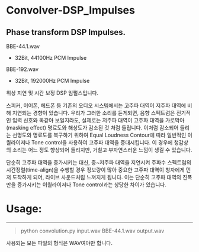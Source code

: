 # Convolver-DSP_Impulses
Phase transform DSP Impulses.
---

BBE-44.1.wav
 - 32Bit, 44100Hz PCM Impulse
 
BBE-192.wav
 - 32Bit, 192000Hz PCM Impulse
 
위상 지연 및 시간 보정 DSP 임펄스입니다.

스피커, 이어폰, 헤드폰 등 기존의 오디오 시스템에서는 고주파 대역이 저주파 대역에 비해 지연되는 경향이 있습니다. 우리가 그러한 소리를 듣게되면, 음향 스펙트럼은 전기적인 입력 신호와 똑같아 보일지라도, 실제로는 저주파 대역이 고주파 대역을 가로막아(masking effect) 명료도와 해상도가 감소된 것 처럼 들립니다. 이처럼 감소되어 들리는 선명도와 명료도를 복구하기 위하여 Equal Loudness Contour에 따라 일반적인 이퀄라이저나 Tone control을 사용하여 고주파 대역을 증대시킵니다. 이 경우에 청감상의 소리는 어느 정도 향상되어 들리지만, 거칠고 부자연스러운 느낌이 생길 수 있습니다. 

단순히 고주파 대역을 증가시키는 대신, 중~저주파 대역을 지연시켜 주파수 스펙트럼의 시간정렬(time-align)을 수행할 경우 정보량이 많아 중요한 고주파 대역이 청자에게 먼저 도착하게 되어, 라이브 사운드처럼 느껴지게 됩니다. 이는 단순히 고주파 대역의 진폭만을 증가시키는 이퀄라이저나 Tone control과는 상당한 차이가 있습니다. 

# Usage:
---
 > python convolution.py input.wav BBE-44.1.wav output.wav
 
사용되는 모든 파일의 형식은 WAV여야만 합니다. 
